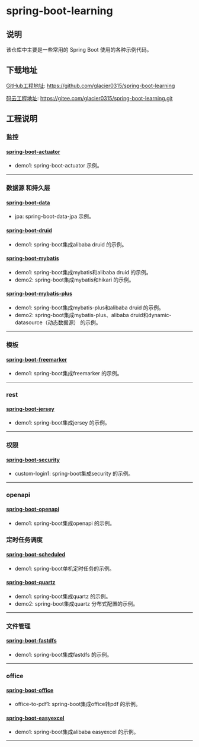 # spring-boot-learning
## 说明

该仓库中主要是一些常用的 Spring Boot 使用的各种示例代码。

## 下载地址

[GitHub工程地址](https://github.com/glacier0315/spring-boot-learning): https://github.com/glacier0315/spring-boot-learning

[码云工程地址](https://gitee.com/glacier0315/spring-boot-learning.git): https://gitee.com/glacier0315/spring-boot-learning.git

## 工程说明
### 监控
#### [spring-boot-actuator](https://github.com/glacier0315/spring-boot-learning/tree/master/spring-boot-actuator)
* demo1: spring-boot-actuator 示例。
***

### 数据源 和持久层
#### [spring-boot-data](https://github.com/glacier0315/spring-boot-learning/tree/master/spring-boot-data)
* jpa: spring-boot-data-jpa 示例。
#### [spring-boot-druid](https://github.com/glacier0315/spring-boot-learning/tree/master/spring-boot-druid)
* demo1: spring-boot集成alibaba druid 的示例。
#### [spring-boot-mybatis](https://github.com/glacier0315/spring-boot-learning/tree/master/spring-boot-mybatis)
* demo1: spring-boot集成mybatis和alibaba druid 的示例。
* demo2: spring-boot集成mybatis和hikari 的示例。
#### [spring-boot-mybatis-plus](https://github.com/glacier0315/spring-boot-learning/tree/master/spring-boot-mybatis-plus)
* demo1: spring-boot集成mybatis-plus和alibaba druid 的示例。
* demo2: spring-boot集成mybatis-plus、alibaba druid和dynamic-datasource（动态数据源） 的示例。
***

### 模板
#### [spring-boot-freemarker](https://github.com/glacier0315/spring-boot-learning/tree/master/spring-boot-freemarker)
* demo1: spring-boot集成freemarker 的示例。
***

### rest
#### [spring-boot-jersey](https://github.com/glacier0315/spring-boot-learning/tree/master/spring-boot-jersey)
* demo1: spring-boot集成jersey 的示例。
***

### 权限
#### [spring-boot-security](https://github.com/glacier0315/spring-boot-learning/tree/master/spring-boot-security)
* custom-login1: spring-boot集成security 的示例。
***

### openapi
#### [spring-boot-openapi](https://github.com/glacier0315/spring-boot-learning/tree/master/spring-boot-openapi)
* demo1: spring-boot集成openapi 的示例。

### 定时任务调度
#### [spring-boot-scheduled](https://github.com/glacier0315/spring-boot-learning/tree/master/spring-boot-scheduled)
* demo1: spring-boot单机定时任务的示例。
#### [spring-boot-quartz](https://github.com/glacier0315/spring-boot-learning/tree/master/spring-boot-quartz)
* demo1: spring-boot集成quartz 的示例。
* demo2: spring-boot集成quartz 分布式配置的示例。
***

### 文件管理
#### [spring-boot-fastdfs](https://github.com/glacier0315/spring-boot-learning/tree/master/spring-boot-fastdfs)
* demo1: spring-boot集成fastdfs 的示例。
***

### office
#### [spring-boot-office](https://github.com/glacier0315/spring-boot-learning/tree/master/spring-boot-office)
* office-to-pdf1: spring-boot集成office转pdf 的示例。
#### [spring-boot-easyexcel](https://github.com/glacier0315/spring-boot-learning/tree/master/spring-boot-easyexcel)
* demo1: spring-boot集成alibaba easyexcel 的示例。
***
